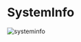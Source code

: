 # SystemInfo
![systeminfo](https://user-images.githubusercontent.com/79874611/109697730-df7cc280-7b8e-11eb-9dda-6a068c7af846.JPG)
